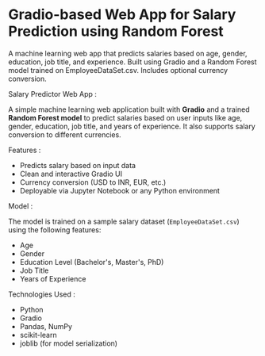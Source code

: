 # Gradio-based Web App for Salary Prediction using Random Forest
A machine learning web app that predicts salaries based on age, gender, education, job title, and experience. Built using Gradio and a Random Forest model trained on EmployeeDataSet.csv. Includes optional currency conversion.

Salary Predictor Web App :

A simple machine learning web application built with **Gradio** and a trained **Random Forest model** to predict salaries based on user inputs like age, gender, education, job title, and years of experience. It also supports salary conversion to different currencies.

Features :

- Predicts salary based on input data
- Clean and interactive Gradio UI
- Currency conversion (USD to INR, EUR, etc.)
- Deployable via Jupyter Notebook or any Python environment

Model :

The model is trained on a sample salary dataset (`EmployeeDataSet.csv`) using the following features:

- Age  
- Gender  
- Education Level (Bachelor's, Master's, PhD)  
- Job Title  
- Years of Experience  

Technologies Used :

- Python  
- Gradio  
- Pandas, NumPy  
- scikit-learn  
- joblib (for model serialization)
